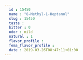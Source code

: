 ```yaml
---
  id : 15450
  name : "6-Methyl-1-Heptanol"
  slug : 15450
  taste : 
  bitter : 0
  odor : mild
  natural : 1
  flavor_profile : 
  fema_flavor_profile : 
  date : 2019-03-26T08:47:11+01:00
---
```



